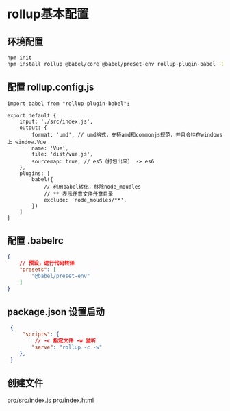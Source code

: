 # rollup基本配置

## 环境配置

```BASH
npm init
npm install rollup @babel/core @babel/preset-env rollup-plugin-babel -D
```

## 配置 rollup.config.js

```JS
import babel from "rollup-plugin-babel";

export default {
    input: './src/index.js',
    output: {
        format: 'umd', // umd格式，支持amd和commonjs规范，并且会挂在windows上 window.Vue 
        name: 'Vue',
        file: 'dist/vue.js',
        sourcemap: true, // es5（打包出来） -> es6
    },
    plugins: [
        babel({
            // 利用babel转化，移除node_moudles
            // ** 表示任意文件任意目录
            exclude: 'node_moudles/**',
        })
    ]
}
```

## 配置 .babelrc

```JSON
{
    // 预设，进行代码转译
    "presets": [
        "@babel/preset-env"
    ]
}
```

## package.json 设置启动

```JSON
 {
     "scripts": {
         // -c 指定文件 -w 监听
        "serve": "rollup -c -w"
    },
 }
```

## 创建文件

pro/src/index.js
pro/index.html
